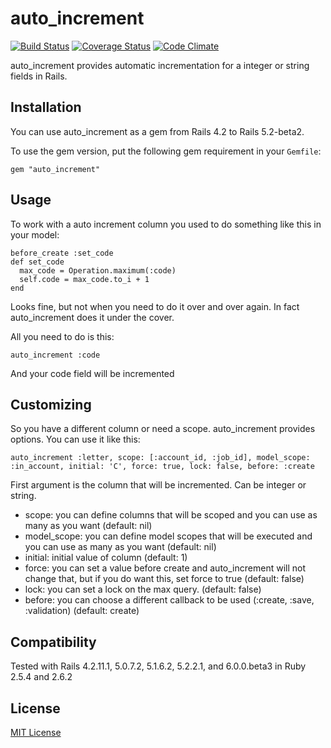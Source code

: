 # auto_increment

[![Build Status](https://travis-ci.org/felipediesel/auto_increment.svg?branch=master)](https://travis-ci.org/felipediesel/auto_increment)
[![Coverage Status](https://coveralls.io/repos/felipediesel/auto_increment/badge.svg?branch=master)](https://coveralls.io/r/felipediesel/auto_increment?branch=master)
[![Code Climate](https://codeclimate.com/github/felipediesel/auto_increment/badges/gpa.svg)](https://codeclimate.com/github/felipediesel/auto_increment)

auto_increment provides automatic incrementation for a integer or string fields in Rails.

## Installation

You can use auto_increment as a gem from Rails 4.2 to Rails 5.2-beta2.

To use the gem version, put the following gem requirement in your `Gemfile`:

    gem "auto_increment"


## Usage

To work with a auto increment column you used to do something like this in your model:

    before_create :set_code
    def set_code
      max_code = Operation.maximum(:code)
      self.code = max_code.to_i + 1
    end

Looks fine, but not when you need to do it over and over again. In fact auto_increment does it under the cover.

All you need to do is this:

    auto_increment :code

And your code field will be incremented


## Customizing

So you have a different column or need a scope. auto_increment provides options. You can use it like this:

    auto_increment :letter, scope: [:account_id, :job_id], model_scope: :in_account, initial: 'C', force: true, lock: false, before: :create

First argument is the column that will be incremented. Can be integer or string.

* scope: you can define columns that will be scoped and you can use as many as you want (default: nil)
* model_scope: you can define model scopes that will be executed and you can use as many as you want (default: nil)
* initial: initial value of column (default: 1)
* force: you can set a value before create and auto_increment will not change that, but if you do want this, set force to true (default: false)
* lock: you can set a lock on the max query. (default: false)
* before: you can choose a different callback to be used (:create, :save, :validation) (default: create)


## Compatibility

Tested with Rails 4.2.11.1, 5.0.7.2, 5.1.6.2, 5.2.2.1, and 6.0.0.beta3 in Ruby 2.5.4 and 2.6.2

## License

[MIT License](LICENSE.txt)
